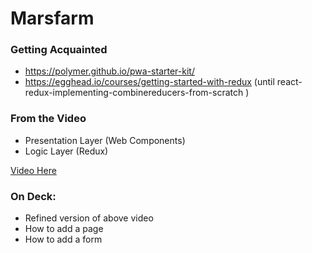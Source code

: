 # Marsfarm

### Getting Acquainted

* https://polymer.github.io/pwa-starter-kit/
* https://egghead.io/courses/getting-started-with-redux (until react-redux-implementing-combinereducers-from-scratch )

### From the Video

* Presentation Layer (Web Components)
* Logic Layer (Redux)

[Video Here](https://public.3.basecamp.com/p/t7o7Wcbn8sqoX1T5o2PnfpQy)

### On Deck:

* Refined version of above video
* How to add a page
* How to add a form